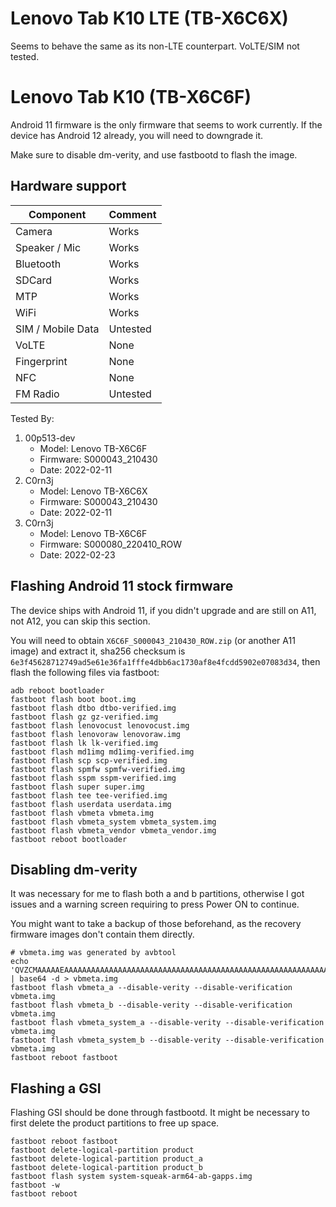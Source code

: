 # Lenovo Tab K10 LTE (TB-X6C6X)
Seems to behave the same as its non-LTE counterpart. VoLTE/SIM not tested.

# Lenovo Tab K10 (TB-X6C6F)

Android 11 firmware is the only firmware that seems to work currently. If the device has Android 12 already, you will need to downgrade it.

Make sure to disable dm-verity, and use fastbootd to flash the image.

## Hardware support

| Component                 |      Comment                                              |
|---------------------------|-----------------------------------------------------------|
| Camera                    | Works                                                     |
| Speaker / Mic             | Works                                                     |
| Bluetooth                 | Works                                                     |
| SDCard                    | Works                                                     |
| MTP                       | Works                                                     |
| WiFi                      | Works                                                     |
| SIM / Mobile Data         | Untested                                                  |
| VoLTE                     | None                                                      |
| Fingerprint               | None                                                      |
| NFC                       | None                                                      |
| FM Radio                  | Untested                                                  |


Tested By:
1. 00p513-dev
   - Model: Lenovo TB-X6C6F
   - Firmware: S000043_210430
   - Date: 2022-02-11
1. C0rn3j
   - Model: Lenovo TB-X6C6X
   - Firmware: S000043_210430
   - Date: 2022-02-11
2. C0rn3j
   - Model: Lenovo TB-X6C6F
   - Firmware: S000080_220410_ROW
   - Date: 2022-02-23


## Flashing Android 11 stock firmware

The device ships with Android 11, if you didn't upgrade and are still on A11, not A12, you can skip this section.

You will need to obtain `X6C6F_S000043_210430_ROW.zip` (or another A11 image) and extract it, sha256 checksum is `6e3f45628712749ad5e61e36fa1fffe4dbb6ac1730af8e4fcdd5902e07083d34`, then flash the following files via fastboot:
```terminal
adb reboot bootloader
fastboot flash boot boot.img
fastboot flash dtbo dtbo-verified.img
fastboot flash gz gz-verified.img
fastboot flash lenovocust lenovocust.img
fastboot flash lenovoraw lenovoraw.img
fastboot flash lk lk-verified.img
fastboot flash md1img md1img-verified.img
fastboot flash scp scp-verified.img
fastboot flash spmfw spmfw-verified.img
fastboot flash sspm sspm-verified.img
fastboot flash super super.img
fastboot flash tee tee-verified.img
fastboot flash userdata userdata.img
fastboot flash vbmeta vbmeta.img
fastboot flash vbmeta_system vbmeta_system.img
fastboot flash vbmeta_vendor vbmeta_vendor.img
fastboot reboot bootloader
```

## Disabling dm-verity
It was necessary for me to flash both a and b partitions, otherwise I got issues and a warning screen requiring to press Power ON to continue.

You might want to take a backup of those beforehand, as the recovery firmware images don't contain them directly.

```terminal
# vbmeta.img was generated by avbtool
echo 'QVZCMAAAAAEAAAAAAAAAAAAAAAAAAAAAAAAAAAAAAAAAAAAAAAAAAAAAAAAAAAAAAAAAAAAAAAAAAAAAAAAAAAAAAAAAAAAAAAAAAAAAAAAAAAAAAAAAAAAAAAAAAAAAAAAAAAAAAAAAAAAAAAAAAAAAAAAAAAAAAAAAAAAAAABhdmJ0b29sIDEuMi4wAAAAAAAAAAAAAAAAAAAAAAAAAAAAAAAAAAAAAAAAAAAAAAAAAAAAAAAAAAAAAAAAAAAAAAAAAAAAAAAAAAAAAAAAAAAAAAAAAAAAAAAAAAAAAAAAAAAAAAAAAAAAAAAAAAAAAAAAAAAAAAAAAAAAAAAAAA==' | base64 -d > vbmeta.img
fastboot flash vbmeta_a --disable-verity --disable-verification vbmeta.img
fastboot flash vbmeta_b --disable-verity --disable-verification vbmeta.img
fastboot flash vbmeta_system_a --disable-verity --disable-verification vbmeta.img
fastboot flash vbmeta_system_b --disable-verity --disable-verification vbmeta.img
fastboot reboot fastboot
```

## Flashing a GSI
Flashing GSI should be done through fastbootd. It might be necessary to first delete the product partitions to free up space.

```terminal
fastboot reboot fastboot
fastboot delete-logical-partition product
fastboot delete-logical-partition product_a
fastboot delete-logical-partition product_b
fastboot flash system system-squeak-arm64-ab-gapps.img
fastboot -w
fastboot reboot
```
